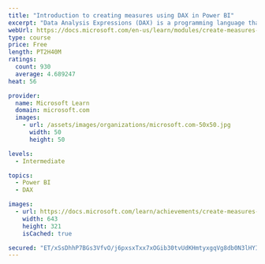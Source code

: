 ```yaml
---
title: "Introduction to creating measures using DAX in Power BI"
excerpt: "Data Analysis Expressions (DAX) is a programming language that is used throughout Microsoft Power BI for creating calculated columns, measures, and custom tables. It is a collection of functions, operators, and constants that can be used in a formula, or expression, to calculate and return one or more values. You can use DAX to solve a number of calculations and data analysis problems, which can help you create new information from data that is already in your model."
webUrl: https://docs.microsoft.com/en-us/learn/modules/create-measures-dax-power-bi/
type: course
price: Free
length: PT2H40M
ratings:
  count: 930
  average: 4.689247
heat: 56

provider:
  name: Microsoft Learn
  domain: microsoft.com
  images:
    - url: /assets/images/organizations/microsoft.com-50x50.jpg
      width: 50
      height: 50

levels:
  - Intermediate

topics:
  - Power BI
  - DAX

images:
  - url: https://docs.microsoft.com/learn/achievements/create-measures-dax-power-bi-social.png
    width: 643
    height: 321
    isCached: true

secured: "ET/xSsDhhP7BGs3VfvO/j6pxsxTxx7xOGib30tvUdKHmtyxgqVg8db0N3lHYIXjL/DCxPOKfZv/tPf//Sqi4Xgi2TvDFH1VjopcI5ARrKOirXqrbRI/dgV/EIgrkE00UHQ96QFA0kZpST2zm8PQdjc38QMf8B9eTCgwGglfRcTn2wr/FkiezMeSOTpkPqWgFUDCNCsnYQ12EZO8uo7S96Y7TS0jaDIxYY6+hUxDWuSvcvwU4BfM6SOx+eGOAJUH/inmk8NTBb+pmW85dpQVcu8NPZy0e1ZOKHuWKJC0s3pjfFuRDARXC8qosDq5juiSjFi7aOpMnzv6nEN/973Sp97jxd3J8aHZ6pAkbUXQLPDzNEKMI+zW/b0nGWgmkxY4w9FtaUo2H386nN4x3TPDdsAT9lmFkhy/Xzo9g7HwOKL8=;4c4ctPuFCdrPKPB4hT4Z9g=="
---
```


